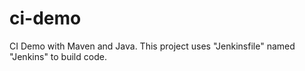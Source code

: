 # ci-demo

CI Demo with Maven and Java.
This project uses "Jenkinsfile" named "Jenkins" to build code.
